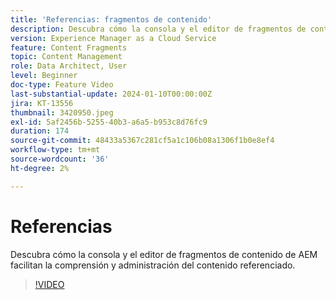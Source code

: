 ```yaml
---
title: 'Referencias: fragmentos de contenido'
description: Descubra cómo la consola y el editor de fragmentos de contenido de AEM facilitan la administración del contenido referenciado.
version: Experience Manager as a Cloud Service
feature: Content Fragments
topic: Content Management
role: Data Architect, User
level: Beginner
doc-type: Feature Video
last-substantial-update: 2024-01-10T00:00:00Z
jira: KT-13556
thumbnail: 3420950.jpeg
exl-id: 5af2456b-5255-40b3-a6a5-b953c8d76fc9
duration: 174
source-git-commit: 48433a5367c281cf5a1c106b08a1306f1b0e8ef4
workflow-type: tm+mt
source-wordcount: '36'
ht-degree: 2%

---
```


# Referencias

Descubra cómo la consola y el editor de fragmentos de contenido de AEM facilitan la comprensión y administración del contenido referenciado.

>[!VIDEO](https://video.tv.adobe.com/v/3423643/?learn=on&captions=spa)
